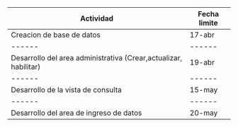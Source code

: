 Actividad | Fecha limite
------ | -------
Creacion de base de datos | 17-abr
------ | ------
Desarrollo del area administrativa (Crear,actualizar, habilitar)  | 19-abr |
------ | ------
Desarrollo de la vista de consulta   | 15-may
------ | ------
Desarrollo del area de ingreso de datos  | 20-may
